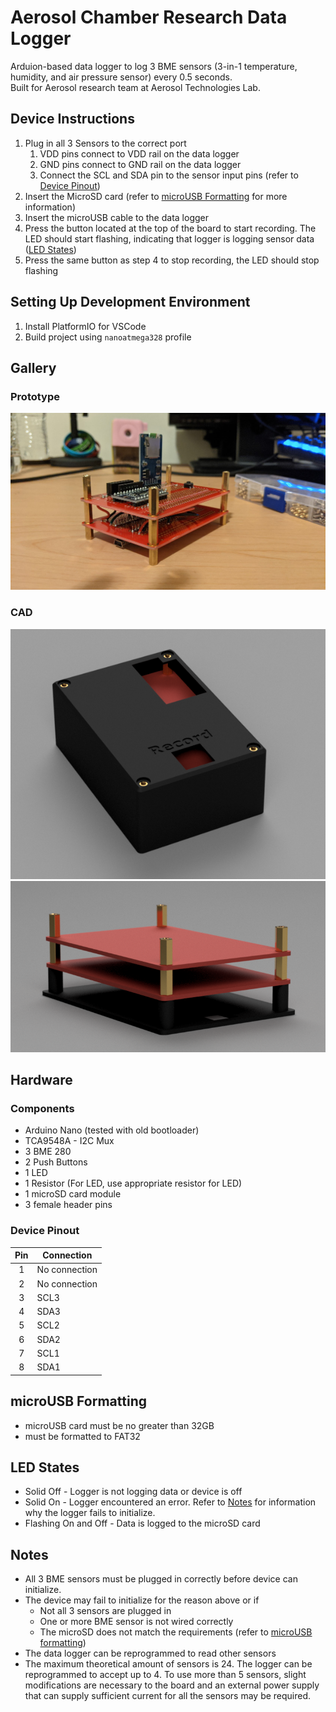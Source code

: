 # Aerosol Chamber Research Data Logger
Arduion-based data logger to log 3 BME sensors (3-in-1 temperature, humidity, and air pressure sensor) every 0.5 seconds.<br>
Built for Aerosol research team at Aerosol Technologies Lab.

## Device Instructions
1. Plug in all 3 Sensors to the correct port
    1. VDD pins connect to VDD rail on the data logger
    1. GND pins connect to GND rail on the data logger
    1. Connect the SCL and SDA pin to the sensor input pins (refer to [Device Pinout](#device-pinout))
1. Insert the MicroSD card (refer to [microUSB Formatting](#microusb-formatting) for more information)
1. Insert the microUSB cable to the data logger
1. Press the button located at the top of the board to start recording. The LED should start flashing, indicating that logger is logging sensor data ([LED States](#led-states))
1. Press the same button as step 4 to stop recording, the LED should stop flashing

## Setting Up Development Environment
1. Install PlatformIO for VSCode
2. Build project using `nanoatmega328` profile

## Gallery
### Prototype
![Prototype v1](img/prototype_v1.jpg)

### CAD
![Full Model](img/full-cover.png)
![No Cover](img/no-cover.png)

## Hardware
### Components
- Arduino Nano (tested with old bootloader)
- TCA9548A - I2C Mux
- 3 BME 280
- 2 Push Buttons
- 1 LED
- 1 Resistor (For LED, use appropriate resistor for LED)
- 1 microSD card module
- 3 female header pins

### Device Pinout
|Pin     | Connection|
|:------:|-----------|
|1       | No connection |
|2       | No connection |
|3       | SCL3 |
|4       | SDA3 |
|5       | SCL2 |
|6       | SDA2 |
|7       | SCL1 |
|8       | SDA1 |

## microUSB Formatting
- microUSB card must be no greater than 32GB
- must be formatted to FAT32

## LED States
- Solid Off - Logger is not logging data or device is off
- Solid On - Logger encountered an error. Refer to [Notes](#notes) for information why the logger fails to initialize.
- Flashing On and Off - Data is logged to the microSD card

## Notes
- All 3 BME sensors must be plugged in correctly before device can initialize.
- The device may fail to initialize for the reason above or if 
    - Not all 3 sensors are plugged in
    - One or more BME sensor is not wired correctly
    - The microSD does not match the requirements (refer to [microUSB formatting](#microusb-formatting))
- The data logger can be reprogrammed to read other sensors
- The maximum theoretical amount of sensors is 24. The logger can be reprogrammed to accept up to 4. To use more than 5 sensors, slight modifications are necessary to the board and an external power supply that can supply sufficient current for all the sensors may be required.
